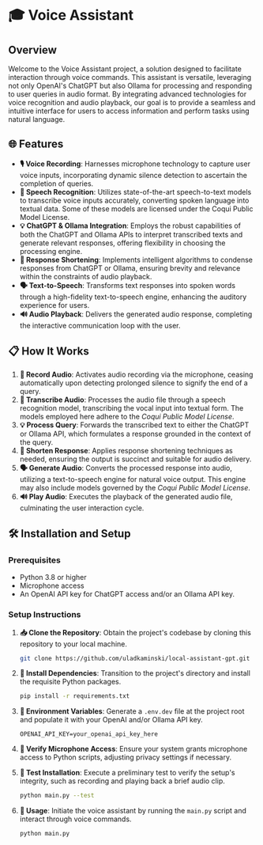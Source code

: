 # 🎓 Voice Assistant

## Overview

Welcome to the Voice Assistant project, a solution designed to facilitate interaction through voice commands. This assistant is versatile, leveraging not only OpenAI's ChatGPT but also Ollama for processing and responding to user queries in audio format. By integrating advanced technologies for voice recognition and audio playback, our goal is to provide a seamless and intuitive interface for users to access information and perform tasks using natural language.

## 🌐 Features

- **🎙 Voice Recording**: Harnesses microphone technology to capture user voice inputs, incorporating dynamic silence detection to ascertain the completion of queries.
- **📝 Speech Recognition**: Utilizes state-of-the-art speech-to-text models to transcribe voice inputs accurately, converting spoken language into textual data. Some of these models are licensed under the Coqui Public Model License.
- **💡 ChatGPT & Ollama Integration**: Employs the robust capabilities of both the ChatGPT and Ollama APIs to interpret transcribed texts and generate relevant responses, offering flexibility in choosing the processing engine.
- **🔎 Response Shortening**: Implements intelligent algorithms to condense responses from ChatGPT or Ollama, ensuring brevity and relevance within the constraints of audio playback.
- **🗣 Text-to-Speech**: Transforms text responses into spoken words through a high-fidelity text-to-speech engine, enhancing the auditory experience for users.
- **🔊 Audio Playback**: Delivers the generated audio response, completing the interactive communication loop with the user.

## 📋 How It Works

1. **🎤 Record Audio**: Activates audio recording via the microphone, ceasing automatically upon detecting prolonged silence to signify the end of a query.
2. **📝 Transcribe Audio**: Processes the audio file through a speech recognition model, transcribing the vocal input into textual form. The models employed here adhere to the _Coqui Public Model License_.
3. **💡 Process Query**: Forwards the transcribed text to either the ChatGPT or Ollama API, which formulates a response grounded in the context of the query.
4. **🔎 Shorten Response**: Applies response shortening techniques as needed, ensuring the output is succinct and suitable for audio delivery.
5. **🗣 Generate Audio**: Converts the processed response into audio, utilizing a text-to-speech engine for natural voice output. This engine may also include models governed by the _Coqui Public Model License_.
6. **🔊 Play Audio**: Executes the playback of the generated audio file, culminating the user interaction cycle.

## 🛠 Installation and Setup

### Prerequisites

- Python 3.8 or higher
- Microphone access
- An OpenAI API key for ChatGPT access and/or an Ollama API key.

### Setup Instructions

1. **📥 Clone the Repository**: Obtain the project's codebase by cloning this repository to your local machine.
    ```bash
    git clone https://github.com/uladkaminski/local-assistant-gpt.git
    ```
2. **🔧 Install Dependencies**: Transition to the project's directory and install the requisite Python packages.
    ```bash
    pip install -r requirements.txt
    ```
3. **🔑 Environment Variables**: Generate a `.env.dev` file at the project root and populate it with your OpenAI and/or Ollama API key.
    ```plaintext
    OPENAI_API_KEY=your_openai_api_key_here
    ```
4. **🎤 Verify Microphone Access**: Ensure your system grants microphone access to Python scripts, adjusting privacy settings if necessary.

5. **🚀 Test Installation**: Execute a preliminary test to verify the setup's integrity, such as recording and playing back a brief audio clip.
    ```bash
    python main.py --test
    ```
6. **📢 Usage**: Initiate the voice assistant by running the `main.py` script and interact through voice commands.
    ```bash
    python main.py
    ```